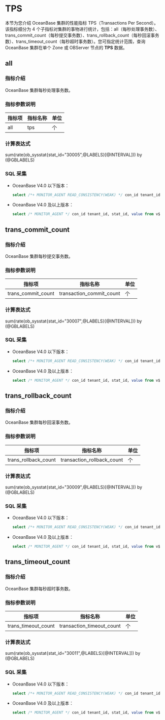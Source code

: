 # TPS

本节为您介绍 OceanBase 集群的性能指标 TPS（Transactions Per Second）。该指标细分为 4 个子指标对集群的事物进行统计，包括：all（每秒处理事务数）、trans_commit_count（每秒提交事务数）、trans_rollback_count（每秒回滚事务数）、trans_timeout_count（每秒超时事务数）。您可指定统计范围，查询 OceanBase 集群在单个 Zone 或 OBServer 节点的 **TPS** 数据。

## all

### 指标介绍

OceanBase 集群每秒处理事务数。

### 指标参数说明

| **指标项** |     **指标名称**      | **单位** |
|---------|-------------------|--------|
| all     | tps | 个      |

### 计算表达式

sum(rate(ob_sysstat{stat_id="30005",@LABELS}[@INTERVAL])) by (@GBLABELS)

### SQL 采集

* OceanBase V4.0 以下版本：

  ```sql
  select /*+ MONITOR_AGENT READ_CONSISTENCY(WEAK) */ con_id tenant_id, stat_id, value from v$sysstat where stat_id IN (30005) and (con_id > 1000 or con_id = 1) and class < 1000
  ```

* OceanBase V4.0 及以上版本：

  ```sql
  select /* MONITOR_AGENT */ con_id tenant_id, stat_id, value from v$sysstat, DBA_OB_TENANTS where stat_id IN (30005) and (con_id > 1000 or con_id = 1) and class < 1000
  ```

## trans_commit_count

### 指标介绍

OceanBase 集群每秒提交事务数。

### 指标参数说明

|      **指标项**       |         **指标名称**         | **单位** |
|--------------------|--------------------------|--------|
| trans_commit_count | transaction_commit_count | 个      |

### 计算表达式

sum(rate(ob_sysstat{stat_id="30007",@LABELS}[@INTERVAL])) by (@GBLABELS)

### SQL 采集

* OceanBase V4.0 以下版本：

  ```sql
  select /*+ MONITOR_AGENT READ_CONSISTENCY(WEAK) */ con_id tenant_id, stat_id, value from v$sysstat where stat_id IN (30007) and (con_id > 1000 or con_id = 1) and class < 1000
  ```

* OceanBase V4.0 及以上版本：

  ```sql
  select /* MONITOR_AGENT */ con_id tenant_id, stat_id, value from v$sysstat, DBA_OB_TENANTS where stat_id IN (30007) and (con_id > 1000 or con_id = 1) and class < 1000
  ```

## trans_rollback_count

### 指标介绍

OceanBase 集群每秒回滚事务数。

### 指标参数说明

|  **指标项**  |   **指标名称**     | **单位** |
|---------------|-----------|--------|
| trans_rollback_count | transaction_rollback_count | 个      |

### 计算表达式

sum(rate(ob_sysstat{stat_id="30009",@LABELS}[@INTERVAL])) by (@GBLABELS)

### SQL 采集

* OceanBase V4.0 以下版本：

  ```sql
  select /*+ MONITOR_AGENT READ_CONSISTENCY(WEAK) */ con_id tenant_id, stat_id, value from v$sysstat where stat_id IN (30009) and (con_id > 1000 or con_id = 1) and class < 1000
  ```

* OceanBase V4.0 及以上版本：

  ```sql
  select /* MONITOR_AGENT */ con_id tenant_id, stat_id, value from v$sysstat, DBA_OB_TENANTS where stat_id IN (30009) and (con_id > 1000 or con_id = 1) and class < 1000
  ```

## trans_timeout_count

### 指标介绍

OceanBase 集群每秒超时事务数。

### 指标参数说明

|       **指标项**       |         **指标名称**          | **单位** |
|---------------------|---------------------------|--------|
| trans_timeout_count | transaction_timeout_count | 个      |

### 计算表达式

sum(rate(ob_sysstat{stat_id="30011",@LABELS}[@INTERVAL])) by (@GBLABELS)

### SQL 采集

* OceanBase V4.0 以下版本：

  ```sql
  select /*+ MONITOR_AGENT READ_CONSISTENCY(WEAK) */ con_id tenant_id, stat_id, value from v$sysstat where stat_id IN (30011) and (con_id > 1000 or con_id = 1) and class < 1000
  ```

* OceanBase V4.0 及以上版本：

  ```sql
  select /* MONITOR_AGENT */ con_id tenant_id, stat_id, value from v$sysstat, DBA_OB_TENANTS where stat_id IN (30011) and (con_id > 1000 or con_id = 1) and class < 1000
  ```
